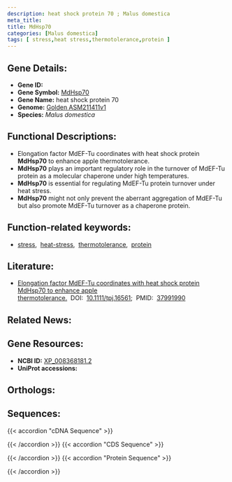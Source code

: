 ```yaml
---
description: heat shock protein 70 ; Malus domestica
meta_title:
title: MdHsp70
categories: [Malus domestica]
tags: [ stress,heat stress,thermotolerance,protein ]
---
```


## Gene Details:
- **Gene ID:** []()
- **Gene Symbol:** <u>MdHsp70</u>
- **Gene Name:** heat shock protein 70
- **Genome:** [Golden ASM211411v1](https://ensembl.gramene.org/Malus_domestica_golden/Info/Index)
- **Species:** *Malus domestica*

## Functional Descriptions:
   - Elongation factor MdEF-Tu coordinates with heat shock protein **MdHsp70** to enhance apple thermotolerance.
   - **MdHsp70** plays an important regulatory role in the turnover of MdEF-Tu protein as a molecular chaperone under high temperatures.
   - **MdHsp70** is essential for regulating MdEF-Tu protein turnover under heat stress.
   - **MdHsp70** might not only prevent the aberrant aggregation of MdEF-Tu but also promote MdEF-Tu turnover as a chaperone protein.

## Function-related keywords:
   - [stress](/tags/stress/),&nbsp;&nbsp;[heat-stress](/tags/heat-stress/),&nbsp;&nbsp;[thermotolerance](/tags/thermotolerance/),&nbsp;&nbsp;[protein](/tags/protein/)

## Literature:
   - [Elongation factor MdEF-Tu coordinates with heat shock protein MdHsp70 to enhance apple thermotolerance.](https://doi.org/10.1111/tpj.16561)&nbsp;&nbsp;DOI:&nbsp;&nbsp;[10.1111/tpj.16561](https://doi.org/10.1111/tpj.16561);&nbsp;&nbsp;PMID:&nbsp;&nbsp;[37991990](https://pubmed.ncbi.nlm.nih.gov/37991990/)

## Related News:

## Gene Resources:
- **NCBI ID:**  [XP_008368181.2](https://www.ncbi.nlm.nih.gov/gene/?term=XP_008368181.2)
- **UniProt accessions:**  [](https://www.uniprot.org/uniprotkb//entry)

## Orthologs:

## Sequences:
{{< accordion "cDNA Sequence" >}}

{{< /accordion >}}
{{< accordion "CDS Sequence" >}}

{{< /accordion >}}
{{< accordion "Protein Sequence" >}}

{{< /accordion >}}
